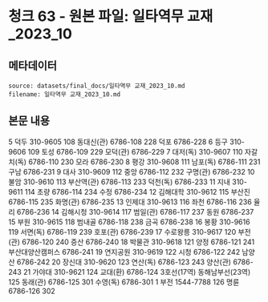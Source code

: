 # 청크 63 - 원본 파일: 일타역무 교재_2023_10

## 메타데이터

```
source: datasets/final_docs/일타역무 교재_2023_10.md
filename: 일타역무 교재_2023_10.md
```

## 본문 내용

5 덕두 310-9605 108 동대신(관) 6786-108 228 덕포 6786-228 6 등구 310-9606 109 토성 6786-109 229 모덕(관) 6786-229 7 대저(독) 310-9607 110 자갈치(독) 6786-110 230 모라 6786-230 8 평강 310-9608 111 남포(독) 6786-111 231 구남 6786-231 9 대사 310-9609 112 중앙 6786-112 232 구명(관) 6786-232 10 불암 310-9610 113 부산역(관) 6786-113 233 덕천(독) 6786-233 11 지내 310-9611 114 초량 6786-114 234 수정 6786-234 12 김해대학 310-9612 115 부산진 6786-115 235 화명(관) 6786-235 13 인제대 310-9613 116 좌천 6786-116 236 율리 6786-236 14 김해시청 310-9614 117 범일(관) 6786-117 237 동원 6786-237 15 부원 310-9615 118 범내골 6786-118 238 금곡 6786-238 16 봉황 310-9616 119 서면(독) 6786-119 239 호포(관) 6786-239 17 수로왕릉 310-9617 120 부전(관) 6786-120 240 증산 6786-240 18 박물관 310-9618 121 양정 6786-121 241 부산대양산캠퍼스 6786-241 19 연지공원 310-9619 122 시청 6786-122 242 남양산 6786-242 20 장신대 310-9620 123 연산(독) 6786-123 243 양산(관) 6786-243 21 가야대 310-9621 124 교대(환) 6786-124 3호선(17역) 동해남부선(23역) 125 동래(관) 6786-125 301 수영(독) 6786-301 1 부전 1544-7788 126 명륜 6786-126 302